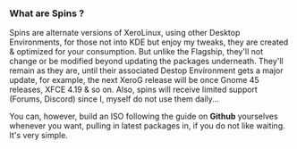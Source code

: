 ### What are Spins ?

Spins are alternate versions of XeroLinux, using other Desktop Environments, for those not into KDE but enjoy my tweaks, they are created & optimized for your consumption. But unlike the Flagship, they'll not change or be modified beyond updating the packages underneath. They'll remain as they are, until their associated Destop Environment gets a major update, for example, the next XeroG release will be once Gnome 45 releases, XFCE 4.19 & so on. Also, spins will receive limited support (Forums, Discord) since I, myself do not use them daily...
 
You can, however, build an ISO following the guide on **Github** yourselves whenever you want, pulling in latest packages in, if you do not like waiting. It's very simple.